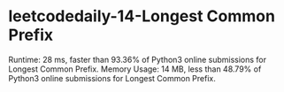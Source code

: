 # leetcodedaily-14-Longest Common Prefix
Runtime: 28 ms, faster than 93.36% of Python3 online submissions for Longest Common Prefix.
Memory Usage: 14 MB, less than 48.79% of Python3 online submissions for Longest Common Prefix.
